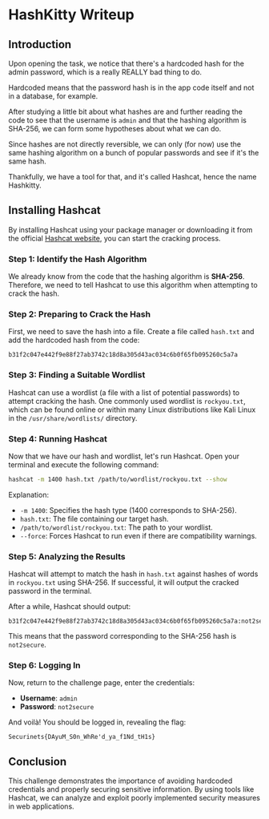 

# **HashKitty Writeup**

## **Introduction**
Upon opening the task, we notice that there's a hardcoded hash for the admin password, which is a really REALLY bad thing to do.

Hardcoded means that the password hash is in the app code itself and not in a database, for example.

After studying a little bit about what hashes are and further reading the code to see that the username is `admin` and that the hashing algorithm is SHA-256, we can form some hypotheses about what we can do.

Since hashes are not directly reversible, we can only (for now) use the same hashing algorithm on a bunch of popular passwords and see if it's the same hash.

Thankfully, we have a tool for that, and it's called Hashcat, hence the name Hashkitty.

## **Installing Hashcat**
By installing Hashcat using your package manager or downloading it from the official [Hashcat website](https://hashcat.net/hashcat/), you can start the cracking process.

### **Step 1: Identify the Hash Algorithm**
We already know from the code that the hashing algorithm is **SHA-256**. Therefore, we need to tell Hashcat to use this algorithm when attempting to crack the hash.

### **Step 2: Preparing to Crack the Hash**
First, we need to save the hash into a file. Create a file called `hash.txt` and add the hardcoded hash from the code:
```
b31f2c047e442f9e88f27ab3742c18d8a305d43ac034c6b0f65fb095260c5a7a
```

### **Step 3: Finding a Suitable Wordlist**
Hashcat can use a wordlist (a file with a list of potential passwords) to attempt cracking the hash. One commonly used wordlist is `rockyou.txt`, which can be found online or within many Linux distributions like Kali Linux in the `/usr/share/wordlists/` directory.

### **Step 4: Running Hashcat**
Now that we have our hash and wordlist, let's run Hashcat. Open your terminal and execute the following command:

```bash
hashcat -m 1400 hash.txt /path/to/wordlist/rockyou.txt --show
```

Explanation:
- `-m 1400`: Specifies the hash type (1400 corresponds to SHA-256).
- `hash.txt`: The file containing our target hash.
- `/path/to/wordlist/rockyou.txt`: The path to your wordlist.
- `--force`: Forces Hashcat to run even if there are compatibility warnings.

### **Step 5: Analyzing the Results**
Hashcat will attempt to match the hash in `hash.txt` against hashes of words in `rockyou.txt` using SHA-256. If successful, it will output the cracked password in the terminal.

After a while, Hashcat should output:
```
b31f2c047e442f9e88f27ab3742c18d8a305d43ac034c6b0f65fb095260c5a7a:not2secure
```

This means that the password corresponding to the SHA-256 hash is `not2secure`.

### **Step 6: Logging In**
Now, return to the challenge page, enter the credentials:
- **Username**: `admin`
- **Password**: `not2secure`

And voilà! You should be logged in, revealing the flag:
```
Securinets{DAyuM_S0n_WhRe'd_ya_f1Nd_tH1s}
```

## **Conclusion**
This challenge demonstrates the importance of avoiding hardcoded credentials and properly securing sensitive information. By using tools like Hashcat, we can analyze and exploit poorly implemented security measures in web applications.

